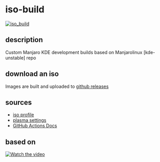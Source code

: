 # iso-build
[![iso_build](https://github.com/dotiful/iso-build/workflows/iso_build/badge.svg)](https://github.com/dotiful/iso-build/actions)

## description
Custom Manjaro KDE development builds based on Manjarolinux [kde-unstable] repo

## download an iso
Images are built and uploaded to [github releases](https://github.com/dotiful/iso-build/releases)

## sources
- [iso profile](https://gitlab.manjaro.org/profiles-and-settings/iso-profiles)
- [plasma settings](https://gitlab.manjaro.org/profiles-and-settings/manjaro-kde-settings)
- [GitHub Actions Docs](https://docs.github.com/en/actions)

## based on
[![Watch the video](https://img.youtube.com/vi/S2t5Iat37CI/maxresdefault.jpg)](https://www.youtube.com/watch?v=S2t5Iat37CI)
